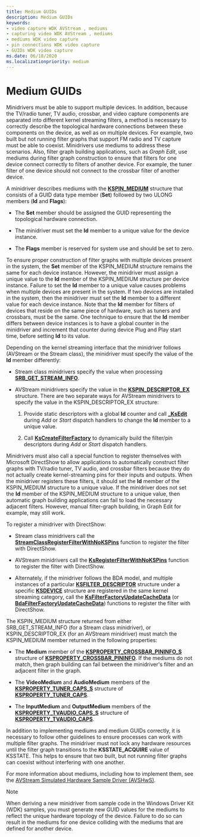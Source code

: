```yaml
---
title: Medium GUIDs
description: Medium GUIDs
keywords:
- video capture WDK AVStream , mediums
- capturing video WDK AVStream , mediums
- mediums WDK video capture
- pin connections WDK video capture
- GUIDs WDK video capture
ms.date: 06/18/2020
ms.localizationpriority: medium
---
```


# Medium GUIDs

Minidrivers must be able to support multiple devices. In addition, because the TV/radio tuner, TV audio, crossbar, and video capture components are separated into different kernel streaming filters, a method is necessary to correctly describe the topological hardware connections between these components on the device, as well as on multiple devices. For example, two built but not running filter graphs that support FM radio and TV capture must be able to coexist. Minidrivers use mediums to address these scenarios. Also, filter graph building applications, such as *Graph Edit*, use mediums during filter graph construction to ensure that filters for one device connect correctly to filters of another device. For example, the tuner filter of one device should not connect to the crossbar filter of another device.

A minidriver describes mediums with the [**KSPIN\_MEDIUM**](/previous-versions/ff563538(v=vs.85)) structure that consists of a GUID data type member (**Set**) followed by two ULONG members (**Id** and **Flags**):

- The **Set** member should be assigned the GUID representing the topological hardware connection.

- The minidriver must set the **Id** member to a unique value for the device instance.

- The **Flags** member is reserved for system use and should be set to zero.

To ensure proper construction of filter graphs with multiple devices present in the system, the **Set** member of the KSPIN\_MEDIUM structure remains the same for each device instance. However, the minidriver must assign a unique value to the **Id** member of the KSPIN\_MEDIUM structure per device instance. Failure to set the **Id** member to a unique value causes problems when multiple devices are present in the system. If two devices are installed in the system, then the minidriver must set the **Id** member to a different value for each device instance. Note that the **Id** member for filters of devices that reside on the same piece of hardware, such as tuners and crossbars, must be the same. One technique to ensure that the **Id** member differs between device instances is to have a global counter in the minidriver and increment that counter during device Plug and Play start time, before setting **Id** to its value.

Depending on the kernel streaming interface that the minidriver follows (AVStream or the Stream class), the minidriver must specify the value of the **Id** member differently:

- Stream class minidrivers specify the value when processing [**SRB\_GET\_STREAM\_INFO**](./srb-get-stream-info.md).

- AVStream minidrivers specify the value in the [**KSPIN\_DESCRIPTOR\_EX**](/windows-hardware/drivers/ddi/ks/ns-ks-_kspin_descriptor_ex) structure. There are two separate ways for AVStream minidrivers to specify the value in the KSPIN\_DESCRIPTOR\_EX structure:

    1. Provide static descriptors with a global **Id** counter and call [**\_KsEdit**](/windows-hardware/drivers/ddi/ks/nf-ks-_ksedit) during *Add* or *Start* dispatch handlers to change the **Id** member to a unique value.

    1. Call [**KsCreateFilterFactory**](/windows-hardware/drivers/ddi/ks/nf-ks-kscreatefilterfactory) to dynamically build the filter/pin descriptors during *Add* or *Start* dispatch handlers.

Minidrivers must also call a special function to register themselves with Microsoft DirectShow to allow applications to automatically construct filter graphs with TV/radio tuner, TV audio, and crossbar filters because they do not actually create kernel-streaming pins for their inputs and outputs. When the minidriver registers these filters, it should set the **Id** member of the KSPIN\_MEDIUM structure to a unique value. If the minidriver does not set the **Id** member of the KSPIN\_MEDIUM structure to a unique value, then automatic graph building applications can fail to load the necessary adjacent filters. However, manual filter-graph building, in Graph Edit for example, may still work.

To register a minidriver with DirectShow:

- Stream class minidrivers call the [**StreamClassRegisterFilterWithNoKSPins**](/windows-hardware/drivers/ddi/strmini/nf-strmini-streamclassregisterfilterwithnokspins) function to register the filter with DirectShow.

- AVStream minidrivers call the [**KsRegisterFilterWithNoKSPins**](/windows-hardware/drivers/ddi/ks/nf-ks-ksregisterfilterwithnokspins) function to register the filter with DirectShow.

- Alternately, if the minidriver follows the BDA model, and multiple instances of a particular [**KSFILTER\_DESCRIPTOR**](/windows-hardware/drivers/ddi/ks/ns-ks-_ksfilter_descriptor) structure under a specific [**KSDEVICE**](/windows-hardware/drivers/ddi/ks/ns-ks-_ksdevice) structure are registered in the same kernel streaming category, call the [**KsFilterFactoryUpdateCacheData**](/windows-hardware/drivers/ddi/ks/nf-ks-ksfilterfactoryupdatecachedata) (or [**BdaFilterFactoryUpdateCacheData**](/windows-hardware/drivers/ddi/bdasup/nf-bdasup-bdafilterfactoryupdatecachedata)) functions to register the filter with DirectShow.

The KSPIN\_MEDIUM structure returned from either SRB\_GET\_STREAM\_INFO (for a Stream class minidriver), or KSPIN\_DESCRIPTOR\_EX (for an AVStream minidriver) must match the KSPIN\_MEDIUM member returned in the following properties:

- The **Medium** member of the [**KSPROPERTY\_CROSSBAR\_PININFO\_S**](/windows-hardware/drivers/ddi/ksmedia/ns-ksmedia-ksproperty_crossbar_pininfo_s) structure of [**KSPROPERTY\_CROSSBAR\_PININFO**](./ksproperty-crossbar-pininfo.md). If the mediums do not match, then graph building can fail between the minidriver's filter and an adjacent filter in the graph.

- The **VideoMedium** and **AudioMedium** members of the [**KSPROPERTY\_TUNER\_CAPS\_S**](/windows-hardware/drivers/ddi/ksmedia/ns-ksmedia-ksproperty_tuner_caps_s) structure of [**KSPROPERTY\_TUNER\_CAPS**](./ksproperty-tuner-caps.md).

- The **InputMedium** and **OutputMedium** members of the [**KSPROPERTY\_TVAUDIO\_CAPS\_S**](/windows-hardware/drivers/ddi/ksmedia/ns-ksmedia-ksproperty_tvaudio_caps_s) structure of [**KSPROPERTY\_TVAUDIO\_CAPS**](./ksproperty-tvaudio-caps.md).

In addition to implementing mediums and medium GUIDs correctly, it is necessary to follow other guidelines to ensure processes can work with multiple filter graphs. The minidriver must not lock any hardware resources until the filter graph transitions to the **KSSTATE\_ACQUIRE** value of KSSTATE. This helps to ensure that two built, but not running filter graphs can coexist without interfering with one another.

For more information about mediums, including how to implement them, see the [AVStream Simulated Hardware Sample Driver (AVSHwS)](/samples/microsoft/windows-driver-samples/avstream-simulated-hardware-sample-driver-avshws/).

> [!NOTE]
> When deriving a new minidriver from sample code in the Windows Driver Kit (WDK) samples, you must generate new GUID values for the mediums to reflect the unique hardware topology of the device. Failure to do so can result in the mediums for one device colliding with the mediums that are defined for another device.
